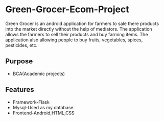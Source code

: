 # Green-Grocer-Ecom-Project

Green Grocer is an android application for farmers to sale there products into the market directly without the help of mediators. The application allows the farmers to sell their products and buy farming items. The application also allowing people to buy fruits, vegetables, spices, pesticides, etc.

## Purpose
- BCA(Academic projects)

## Features

- Framework-Flask
- Mysql-Used as my database.
- Frontend-Android,HTML,CSS
